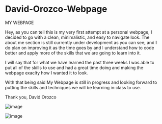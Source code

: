 # David-Orozco-Webpage

MY WEBPAGE 

Hey, as you can tell this is my very first attempt at a personal webpage,
I decided to go with a clean, minimalistic, and easy to navigate look. 
The about me section is still currently under development as you can see, 
and I do plan on improving it as the time goes by and I understand how to code 
better and apply more of the skills that we are going to learn into it.

I will say that for what we have learned the past three weeks I was able to 
put all of the skills to use and had a great time doing and making the webpage 
exaclty how I wanted it to look.

With that being said My Webpage is still in progress and looking forward to putting the 
skills and techniques we will be learning in class to use.

Thank you,
David Orozco 



![image](https://user-images.githubusercontent.com/114192229/199851666-ac22eeaa-e88c-48fd-b210-40096a870adc.png)



![image](https://user-images.githubusercontent.com/114192229/199851722-45a18b3f-2af5-47d0-b969-a56c508a746f.png)




[
](https://github.com/dorozco4/David-Orozco-Webpage)
